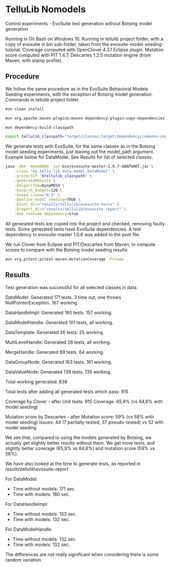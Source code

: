 # TelluLib Nomodels
Control experiments - EvoSuite test generation without Botsing model generation

Running in Git Bash on Windows 10.
Running in tellulib project folder, with a copy of evosuite in bin sub-folder, taken from the evosuite-model-seeding-tutorial.
Coverage computed with OpenClover 4.3.1 Eclipse plugin.
Mutation score computed with PIT 1.4.7, Descartes 1.2.5 mutation engine (from Maven, with stamp profile).

## Procedure
We follow the same procedure as in the EvoSuite Behavioral Models Seeding experiments, with the exception of Botsing model generation. Commands in tellulib project folder.

```bash
mvn clean install

mvn org.apache.maven.plugins:maven-dependency-plugin:copy-dependencies

mvn dependency:build-classpath

export tellulib_classpath="target/classes;target/dependency/commons-codec-1.9.jar;target/dependency/httpclient-4.5.5.jar;target/dependency/httpcore-4.4.9.jar;target/dependency/commons-logging-1.2.jar;target/dependency/junit-4.12.jar;target/dependency/hamcrest-core-1.3.jar"
```

We generate tests with EvoSuite, for the same classes as in the Botsing model seeding experiments, just leaving out the model_path argument. Example below for DataModel. See Results for list of selected classes.
```bash
java -d64 -Xmx4000m -jar bin/evosuite-master-1.0.7-SNAPSHOT.jar \
	-class "no.tellu.lib.data.model.DataModel" \
	-projectCP "$tellulib_classpath" \
	-generateMOSuite \
	-Dalgorithm=DynaMOSA \
	-Dsearch_budget=120 \
	-Dseed_clone="0.5" \
	-Donline_model_seeding=TRUE \
	-Dtest_dir="results/tellulib/evosuite-tests" \
	-Dreport_dir="results/tellulib/evosuite-report" \
	-Dno_runtime_dependency=true
```

All generated tests are copied into the project and checked, removing faulty tests. Some generated tests have EvoSuite dependencies. A test dependency to evosuite-master 1.0.6 was added to the pom file.

We run Clover from Eclipse and PIT/Descartes from Maven, to compute scores to compare with the Botsing model seeding results.

```bash
mvn org.pitest:pitest-maven:mutationCoverage -Pstamp
```

## Results
Test generation was successful for all selected classes in data.

DataModel:
Generated 171 tests. 3 time out, one throws NullPointerException.
167 working.

DataHandleImpl:
Generated 160 tests. 157 working.

DataModelHandle:
Generated 101 tests, all working.

DataTemplate:
Generated 26 tests. 25 working.

MultiLevelHandle:
Generated 28 tests, all working.

MergeHandle:
Generated 69 tests. 64 working.

DataGroupNode:
Generated 163 tests. 161 working.

DataValueNode:
Generated 138 tests. 135 working.

Total working generated: 838

Total tests after adding all generated tests which pass: 915

Coverage by Clover - after
Unit tests: 915
Coverage: 65,9% (vs 64,6% with model seeding)

Mutation score by Descartes - after
Mutation score: 59% (vs 58% with model seeding)
Issues: 44 (7 paritally-tested, 37 pseudo-tested) vs 52 with model seeding

We see that, compared to using the models generated by Botsing, we actually get slightly better results without them. We get more tests, and slightly better coverage (65,9% vs 64,6%) and mutation score (59% vs 58%).

We have also looked at the time to generate tests, as reported in results\tellulib\evosuite-report.

For DataModel:
* Time without models: 171 sec.
* Time with models: 180 sec.

For DataHandleImpl:
* Time without models: 133 sec.
* Time with models: 132 sec.

For DataModelHandle:
* Time without models: 132 sec.
* Time with models: 132 sec.

The differences are not really significant when considering there is some random variation.

